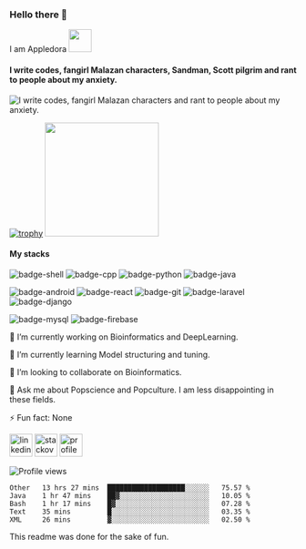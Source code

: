 ### Hello there 👋
I am Appledora <img src="https://64.media.tumblr.com/15e9d496bda7cf97e7fa9babc45417a1/248bc87be5b4f51b-38/s640x960/6d4adf9beab1c80c07048b7da5e8dedf874b23b1.gif" width="40" height="40" />

#### I write codes, fangirl Malazan characters, Sandman, Scott pilgrim and rant to people about my anxiety. 


![I write codes, fangirl Malazan characters and rant to people about my anxiety.](https://www.onlysp.com/wp-content/uploads/2015/05/scott_pilgrim_finest_hour_comic_book_cover_wallpaper_011.jpg)
<!--<p align="center<!--
  <a href="https://github.com/appledora" class="rich-diff-level-one">
    <img src="https://github-readme-stats.vercel.app/api?username=appledora&&show_icons=true&theme=tokyonight" alt="Appledora's Stats" >
  </a>
</p> -->

[![trophy](https://github-profile-trophy.vercel.app/?username=appledora&theme=gruvbox&title=Commit,Repositories,Followers)](https://github.com/ryo-ma/github-profile-trophy)
<img  height="200" src="https://github-readme-stats.vercel.app/api/top-langs/?username=appledora&layout=compact&hide=makefile,css&bg_color=21223e&title_color=f6c819&text_color=fff&count_private=true&langs_count=5" />


#### My stacks
![badge-shell](https://img.shields.io/badge/Language-Shell-89e051?style=for-the-badge&logo=gnu-bash)
![badge-cpp](https://img.shields.io/badge/language-c%2B%2B-blue?style=for-the-badge&logo=c%2B%2B)
![badge-python](https://img.shields.io/badge/language-python-yellow?style=for-the-badge&logo=python)
![badge-java](https://img.shields.io/badge/language-java-lightgrey?style=for-the-badge&logo=java) <br>

![badge-android](https://img.shields.io/badge/framework-android-brightgreen?style=for-the-badge&logo=android)
![badge-react](https://img.shields.io/badge/framework-react-informational?style=for-the-badge&logo=react) 
![badge-git](https://img.shields.io/badge/framework-git-orange?style=for-the-badge&logo=git) 
![badge-laravel](https://img.shields.io/badge/framework-laravel-red?style=for-the-badge&logo=laravel) 
![badge-django](https://img.shields.io/badge/framework-django-green?style=for-the-badge&logo=django) 

![badge-mysql](https://img.shields.io/badge/database-mysql-yellowgreen?style=for-the-badge&logo=mysql) 
![badge-firebase](https://img.shields.io/badge/database-firebase-yellow?style=for-the-badge&logo=firebase)

🔭 I’m currently working on Bioinformatics and DeepLearning.

🌱 I’m currently learning Model structuring and tuning.

👯 I’m looking to collaborate on Bioinformatics. 

💬 Ask me about Popscience and Popculture. I am less disappointing in these fields.

⚡ Fun fact: None 

 [<img src='https://cdn.jsdelivr.net/npm/simple-icons@3.0.1/icons/linkedin.svg' alt='linkedin' height='40'>](https://www.linkedin.com/in/nazia-tasnim-3b377a190/)  [<img src='https://cdn.jsdelivr.net/npm/simple-icons@3.0.1/icons/stackoverflow.svg' alt='stackoverflow' height='40'>](https://stackoverflow.com/users/https://stackoverflow.com/users/11551168/appledora) [<img src='https://w7.pngwing.com/pngs/664/998/png-transparent-pie-chart-computer-icons-circle-monochrome-graph-of-a-function-pie.png' alt='profile status' height='40'>](https://profile-summary-for-github.com/user/appledora) 


![Profile views](https://gpvc.arturio.dev/appledora)  <br/>


<!--START_SECTION:waka-->
```text
Other   13 hrs 27 mins  ███████████████████░░░░░░   75.57 % 
Java    1 hr 47 mins    ██▓░░░░░░░░░░░░░░░░░░░░░░   10.05 % 
Bash    1 hr 17 mins    █▓░░░░░░░░░░░░░░░░░░░░░░░   07.28 % 
Text    35 mins         █░░░░░░░░░░░░░░░░░░░░░░░░   03.35 % 
XML     26 mins         ▓░░░░░░░░░░░░░░░░░░░░░░░░   02.50 % 
```
<!--END_SECTION:waka-->
This readme was done for the sake of fun.
